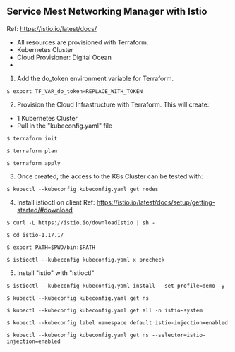 ## Service Mest Networking Manager with Istio

Ref: https://istio.io/latest/docs/

- All resources are provisioned with Terraform.
- Kubernetes Cluster
- Cloud Provisioner: Digital Ocean
- 

1. Add the do_token environment variable for Terraform.
```
$ export TF_VAR_do_token=REPLACE_WITH_TOKEN
```

2. Provision the Cloud Infrastructure with Terraform.
This will create:
- 1 Kubernetes Cluster
- Pull in the "kubeconfig.yaml" file

````
$ terraform init

$ terraform plan

$ terraform apply
````

3. Once created, the access to the K8s Cluster can be tested with:
```
$ kubectl --kubeconfig kubeconfig.yaml get nodes
```

4. Install istioctl on client
Ref: https://istio.io/latest/docs/setup/getting-started/#download

```
$ curl -L https://istio.io/downloadIstio | sh -

$ cd istio-1.17.1/

$ export PATH=$PWD/bin:$PATH

$ istioctl --kubeconfig kubeconfig.yaml x precheck
```

5. Install "istio" with "istioctl"

```
$ istioctl --kubeconfig kubeconfig.yaml install --set profile=demo -y

$ kubectl --kubeconfig kubeconfig.yaml get ns

$ kubectl --kubeconfig kubeconfig.yaml get all -n istio-system

$ kubectl --kubeconfig label namespace default istio-injection=enabled

$ kubectl --kubeconfig kubeconfig.yaml get ns --selector=istio-injection=enabled
```